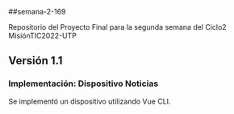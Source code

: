 ##semana-2-169

Repositorio del Proyecto Final para la segunda semana del Ciclo2 MisiónTIC2022-UTP

## Versión 1.1
### Implementación: Dispositivo Noticias

Se implementó un dispositivo utilizando Vue CLI. 